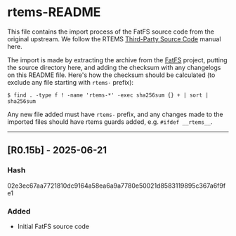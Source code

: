 # rtems-README

This file contains the import process of the FatFS source code from the original upstream. We follow the RTEMS [Third-Party Source Code](https://docs.rtems.org/docs/main/eng/coding-conventions.html#third-party-source-code) manual here.

The import is made by extracting the archive from the [FatFS](https://elm-chan.org/fsw/ff/archives.html) project, putting the source directory here, and adding the checksum with any changelogs on this README file. Here's how the checksum should be calculated (to exclude any file starting with `rtems-` prefix):

```
$ find . -type f ! -name 'rtems-*' -exec sha256sum {} + | sort | sha256sum
```

Any new file added must have `rtems-` prefix, and any changes made to the imported files should have rtems guards added, e.g. `#ifdef __rtems__`.

______________________________________________________________________

## [R0.15b] - 2025-06-21

### Hash

02e3ec67aa7721810dc9164a58ea6a9a7780e50021d8583119895c367a6f9fe1

### Added

- Initial FatFS source code

